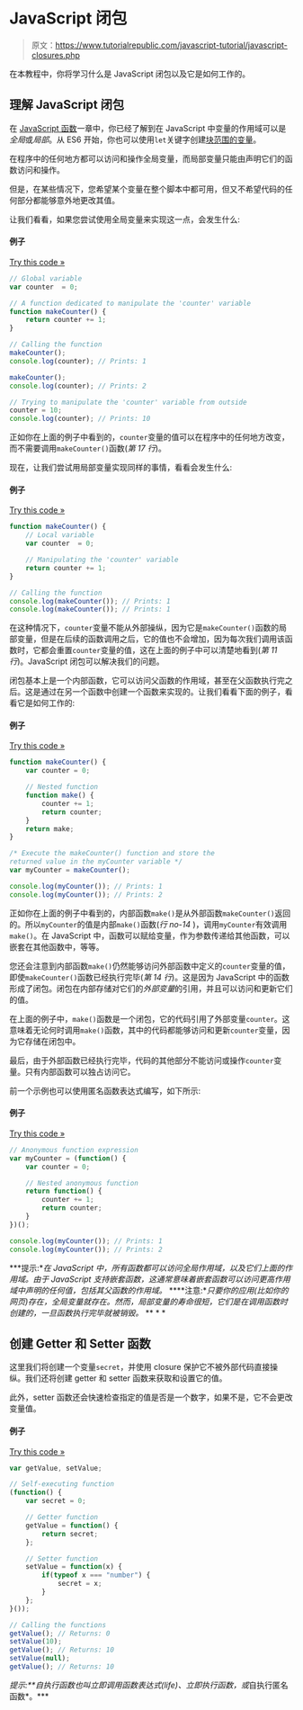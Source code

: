 # JavaScript 闭包

> 原文：<https://www.tutorialrepublic.com/javascript-tutorial/javascript-closures.php>

在本教程中，你将学习什么是 JavaScript 闭包以及它是如何工作的。

## 理解 JavaScript 闭包

在 [JavaScript 函数](/javascript-tutorial/javascript-functions.php#variable-scope)一章中，你已经了解到在 JavaScript 中变量的作用域可以是*全局*或*局部*。从 ES6 开始，你也可以使用`let`关键字创建[块范围的变量](/javascript-tutorial/javascript-es6-features.php#let-keyword)。

在程序中的任何地方都可以访问和操作全局变量，而局部变量只能由声明它们的函数访问和操作。

但是，在某些情况下，您希望某个变量在整个脚本中都可用，但又不希望代码的任何部分都能够意外地更改其值。

让我们看看，如果您尝试使用全局变量来实现这一点，会发生什么:

#### 例子

[Try this code »](../codelab.php?topic=javascript&file=manipulating-global-variable "Try this code using online Editor")

```js
// Global variable
var counter  = 0;

// A function dedicated to manipulate the 'counter' variable
function makeCounter() {
    return counter += 1;
}

// Calling the function
makeCounter();
console.log(counter); // Prints: 1

makeCounter();
console.log(counter); // Prints: 2

// Trying to manipulate the 'counter' variable from outside
counter = 10;
console.log(counter); // Prints: 10
```

正如你在上面的例子中看到的，`counter`变量的值可以在程序中的任何地方改变，而不需要调用`makeCounter()`函数(*第 17 行*)。

现在，让我们尝试用局部变量实现同样的事情，看看会发生什么:

#### 例子

[Try this code »](../codelab.php?topic=javascript&file=manipulating-local-variable "Try this code using online Editor")

```js
function makeCounter() {
    // Local variable
    var counter  = 0;

    // Manipulating the 'counter' variable
    return counter += 1;
}

// Calling the function
console.log(makeCounter()); // Prints: 1
console.log(makeCounter()); // Prints: 1
```

在这种情况下，`counter`变量不能从外部操纵，因为它是`makeCounter()`函数的局部变量，但是在后续的函数调用之后，它的值也不会增加，因为每次我们调用该函数时，它都会重置`counter`变量的值，这在上面的例子中可以清楚地看到(*第 11 行*)。JavaScript 闭包可以解决我们的问题。

闭包基本上是一个内部函数，它可以访问父函数的作用域，甚至在父函数执行完之后。这是通过在另一个函数中创建一个函数来实现的。让我们看看下面的例子，看看它是如何工作的:

#### 例子

[Try this code »](../codelab.php?topic=javascript&file=closure "Try this code using online Editor")

```js
function makeCounter() {
    var counter = 0;

    // Nested function
    function make() {
        counter += 1;
        return counter;
    }
    return make;
}

/* Execute the makeCounter() function and store the
returned value in the myCounter variable */
var myCounter = makeCounter();

console.log(myCounter()); // Prints: 1
console.log(myCounter()); // Prints: 2
```

正如你在上面的例子中看到的，内部函数`make()`是从外部函数`makeCounter()`返回的。所以`myCounter`的值是内部`make()`函数(*行 no-14* )，调用`myCounter`有效调用`make()`。在 JavaScript 中，函数可以赋给变量，作为参数传递给其他函数，可以嵌套在其他函数中，等等。

您还会注意到内部函数`make()`仍然能够访问外部函数中定义的`counter`变量的值，即使`makeCounter()`函数已经执行完毕(*第 14 行*)。这是因为 JavaScript 中的函数形成了闭包。闭包在内部存储对它们的*外部变量*的引用，并且可以访问和更新它们的值。

在上面的例子中，`make()`函数是一个闭包，它的代码引用了外部变量`counter`。这意味着无论何时调用`make()`函数，其中的代码都能够访问和更新`counter`变量，因为它存储在闭包中。

最后，由于外部函数已经执行完毕，代码的其他部分不能访问或操作`counter`变量。只有内部函数可以独占访问它。

前一个示例也可以使用匿名函数表达式编写，如下所示:

#### 例子

[Try this code »](../codelab.php?topic=javascript&file=construct-closure-using-function-expression-syntax "Try this code using online Editor")

```js
// Anonymous function expression
var myCounter = (function() {
    var counter = 0;

    // Nested anonymous function
    return function() {
        counter += 1;
        return counter;
    }
})();

console.log(myCounter()); // Prints: 1
console.log(myCounter()); // Prints: 2
```

 ***提示:**在 JavaScript 中，所有函数都可以访问全局作用域，以及它们上面的作用域。由于 JavaScript 支持嵌套函数，这通常意味着嵌套函数可以访问更高作用域中声明的任何值，包括其父函数的作用域。*  ****注意:**只要你的应用(比如你的网页)存在，全局变量就存在。然而，局部变量的寿命很短，它们是在调用函数时创建的，一旦函数执行完毕就被销毁。*  ** * *

## 创建 Getter 和 Setter 函数

这里我们将创建一个变量`secret`，并使用 closure 保护它不被外部代码直接操纵。我们还将创建 getter 和 setter 函数来获取和设置它的值。

此外，setter 函数还会快速检查指定的值是否是一个数字，如果不是，它不会更改变量值。

#### 例子

[Try this code »](../codelab.php?topic=javascript&file=getter-and-setter-functions "Try this code using online Editor")

```js
var getValue, setValue;

// Self-executing function
(function() {
    var secret = 0;

    // Getter function
    getValue = function() {
        return secret;
    };

    // Setter function
    setValue = function(x) {
        if(typeof x === "number") {
            secret = x;
        }
    };
}());

// Calling the functions
getValue(); // Returns: 0
setValue(10);
getValue(); // Returns: 10
setValue(null);
getValue(); // Returns: 10
```

 ***提示:**自执行函数也叫*立即调用函数表达式(life)*、*立即执行函数*，或*自执行匿名函数*。***